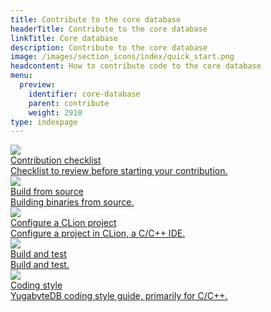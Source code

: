 ```yaml
---
title: Contribute to the core database
headerTitle: Contribute to the core database
linkTitle: Core database
description: Contribute to the core database
image: /images/section_icons/index/quick_start.png
headcontent: How to contribute code to the core database
menu:
  preview:
    identifier: core-database
    parent: contribute
    weight: 2910
type: indexpage
---
```

<div class="row">
  <div class="col-12 col-md-6 col-lg-12 col-xl-6">
    <a class="section-link icon-offset" href="checklist/">
      <div class="head">
        <img class="icon" src="/images/section_icons/deploy/checklist.png" aria-hidden="true" />
        <div class="title">Contribution checklist</div>
      </div>
      <div class="body">
        Checklist to review before starting your contribution.
      </div>
    </a>
  </div>

  <div class="col-12 col-md-6 col-lg-12 col-xl-6">
    <a class="section-link icon-offset" href="build-from-src-macos/">
      <div class="head">
        <img class="icon" src="/images/section_icons/index/troubleshoot.png" aria-hidden="true" />
        <div class="title">Build from source</div>
      </div>
      <div class="body">
        Building binaries from source.
      </div>
    </a>
  </div>

  <div class="col-12 col-md-6 col-lg-12 col-xl-6">
    <a class="section-link icon-offset" href="clion-setup/">
      <div class="head">
        <img class="icon" src="/images/section_icons/index/admin.png" aria-hidden="true" />
        <div class="title">Configure a CLion project</div>
      </div>
      <div class="body">
        Configure a project in CLion, a C/C++ IDE.
      </div>
    </a>
  </div>

  <div class="col-12 col-md-6 col-lg-12 col-xl-6">
    <a class="section-link icon-offset" href="build-and-test/">
      <div class="head">
        <img class="icon" src="/images/section_icons/explore/json_documents.png" aria-hidden="true" />
        <div class="title">Build and test</div>
      </div>
      <div class="body">
        Build and test.
      </div>
    </a>
  </div>

  <div class="col-12 col-md-6 col-lg-12 col-xl-6">
    <a class="section-link icon-offset" href="coding-style/">
      <div class="head">
        <img class="icon" src="/images/section_icons/architecture/concepts.png" aria-hidden="true" />
        <div class="title">Coding style</div>
      </div>
      <div class="body">
        YugabyteDB coding style guide, primarily for C/C++.
      </div>
    </a>
  </div>
</div>
